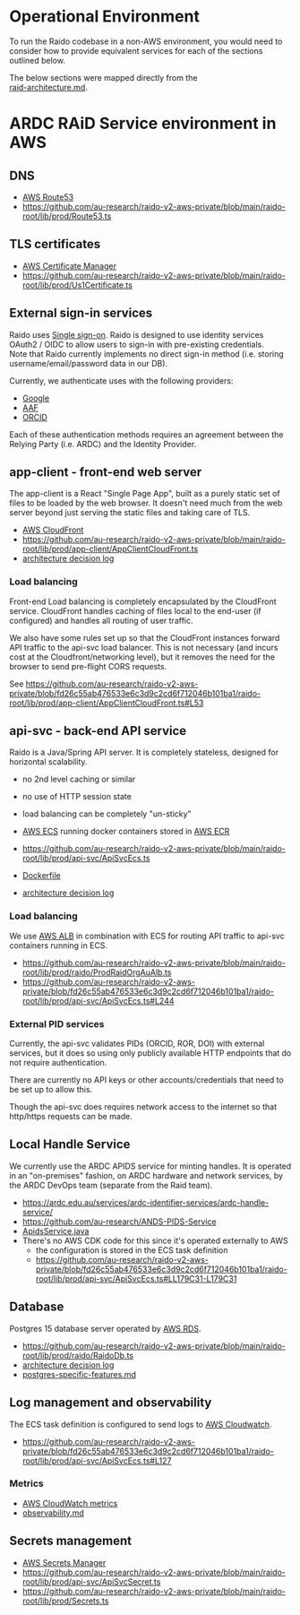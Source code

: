 
# Operational Environment 

To run the Raido codebase in a non-AWS environment, you would need to consider 
how to provide equivalent services for each of the sections outlined below. 

The below sections were mapped directly from the  
[raid-architecture.md](/doc/architecture/raid-architecture.md).


# ARDC RAiD Service environment in AWS

## DNS
* [AWS Route53](https://aws.amazon.com/route53/)
* https://github.com/au-research/raido-v2-aws-private/blob/main/raido-root/lib/prod/Route53.ts


## TLS certificates
* [AWS Certificate Manager](https://aws.amazon.com/certificate-manager/)
* https://github.com/au-research/raido-v2-aws-private/blob/main/raido-root/lib/prod/Us1Certificate.ts


## External sign-in services

Raido uses [Single sign-on](https://en.wikipedia.org/wiki/Single_sign-on).
Raido is designed to use identity services OAuth2 / OIDC to allow users to 
sign-in with pre-existing credentials.  
Note that Raido currently implements no direct sign-in method 
(i.e. storing username/email/password data in our DB).

Currently, we authenticate uses with the following providers:
* [Google](https://developers.google.com/identity/openid-connect/openid-connect)
* [AAF](https://support.aaf.edu.au/support/solutions/articles/19000096640-openid-connect-)
* [ORCID](https://info.orcid.org/documentation/features/public-api/orcid-as-a-sign-in-option-to-your-system/)

Each of these authentication methods requires an agreement between the Relying 
Party (i.e. ARDC) and the Identity Provider.


## app-client - front-end web server

The app-client is a React "Single Page App", built as a purely static set of 
files to be loaded by the web browser.  It doesn't need much from the web
server beyond just serving the static files and taking care of TLS.

* [AWS CloudFront](https://docs.aws.amazon.com/cloudfront/index.html)
* https://github.com/au-research/raido-v2-aws-private/blob/main/raido-root/lib/prod/app-client/AppClientCloudFront.ts
* [architecture decision log](/app-client/doc/adr)


###  Load balancing

Front-end Load balancing is completely encapsulated by the CloudFront service.
CloudFront handles caching of files local to the end-user (if configured) and 
handles all routing of user traffic.

We also have some rules set up so that the CloudFront instances forward API 
traffic to the api-svc load balancer.  This is not necessary (and incurs cost
at the Cloudfront/networking level), but it removes
the need for the browser to send pre-flight CORS requests.

See https://github.com/au-research/raido-v2-aws-private/blob/fd26c55ab476533e6c3d9c2cd6f712046b101ba1/raido-root/lib/prod/app-client/AppClientCloudFront.ts#L53


## api-svc - back-end API service

Raido is a Java/Spring API server.
It is completely stateless, designed for horizontal scalability.
* no 2nd level caching or similar
* no use of HTTP session state
* load balancing can be completely "un-sticky"

* [AWS ECS](https://aws.amazon.com/ecs/) running docker containers stored in 
  [AWS ECR](https://aws.amazon.com/ecr/)
* https://github.com/au-research/raido-v2-aws-private/blob/main/raido-root/lib/prod/api-svc/ApiSvcEcs.ts
* [Dockerfile](/api-svc/docker/src/main/docker/Ecs.Dockerfile)
* [architecture decision log](/api-svc/doc/adr/readme.md)


### Load balancing

We use [AWS ALB](https://aws.amazon.com/elasticloadbalancing/application-load-balancer/) 
in combination with ECS for routing API traffic to api-svc containers running 
in ECS.

* https://github.com/au-research/raido-v2-aws-private/blob/main/raido-root/lib/prod/raido/ProdRaidOrgAuAlb.ts
* https://github.com/au-research/raido-v2-aws-private/blob/fd26c55ab476533e6c3d9c2cd6f712046b101ba1/raido-root/lib/prod/api-svc/ApiSvcEcs.ts#L244


### External PID services

Currently, the api-svc validates PIDs (ORCID, ROR, DOI) with external services, 
but it does so using only publicly available HTTP endpoints that do not require
authentication.

There are currently no API keys or other accounts/credentials that need to be
set up to allow this.  

Though the api-svc does requires network access to the internet so that 
http/https requests can be made.


## Local Handle Service

We currently use the ARDC APIDS service for minting handles.
It is operated in an "on-premises" fashion, on ARDC hardware and network 
services, by the ARDC DevOps team (separate from the Raid team).

* https://ardc.edu.au/services/ardc-identifier-services/ardc-handle-service/
* https://github.com/au-research/ANDS-PIDS-Service
* [ApidsService.java](/api-svc/spring/src/main/java/raido/apisvc/service/apids/ApidsService.java)
* There's no AWS CDK code for this since it's operated externally to AWS
  * the configuration is stored in the ECS task definition
  * https://github.com/au-research/raido-v2-aws-private/blob/fd26c55ab476533e6c3d9c2cd6f712046b101ba1/raido-root/lib/prod/api-svc/ApiSvcEcs.ts#LL179C31-L179C31


## Database

Postgres 15 database server operated by [AWS RDS](https://aws.amazon.com/rds/).

* https://github.com/au-research/raido-v2-aws-private/blob/main/raido-root/lib/prod/raido/RaidoDb.ts
* [architecture decision log](/api-svc/doc/adr/2022-07-21-database.md)
* [postgres-specific-features.md](/api-svc/doc/postgres-specific-features.md)


## Log management and observability

The ECS task definition is configured to send logs to 
[AWS Cloudwatch](https://aws.amazon.com/cloudwatch/).

* https://github.com/au-research/raido-v2-aws-private/blob/fd26c55ab476533e6c3d9c2cd6f712046b101ba1/raido-root/lib/prod/api-svc/ApiSvcEcs.ts#L127

### Metrics
* [AWS CloudWatch metrics](https://docs.aws.amazon.com/AmazonCloudWatch/latest/monitoring/working_with_metrics.html)
* [observability.md](/doc/observability.md)


## Secrets management

* [AWS Secrets Manager](https://docs.aws.amazon.com/secretsmanager/index.html)
* https://github.com/au-research/raido-v2-aws-private/blob/main/raido-root/lib/prod/api-svc/ApiSvcSecret.ts
* https://github.com/au-research/raido-v2-aws-private/blob/main/raido-root/lib/prod/Secrets.ts


